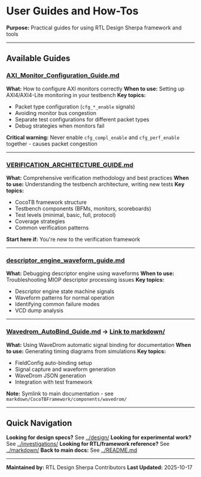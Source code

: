# User Guides and How-Tos

**Purpose:** Practical guides for using RTL Design Sherpa framework and tools

---

## Available Guides

### [AXI_Monitor_Configuration_Guide.md](AXI_Monitor_Configuration_Guide.md)
**What:** How to configure AXI monitors correctly
**When to use:** Setting up AXI4/AXI4-Lite monitoring in your testbench
**Key topics:**
- Packet type configuration (`cfg_*_enable` signals)
- Avoiding monitor bus congestion
- Separate test configurations for different packet types
- Debug strategies when monitors fail

**Critical warning:** Never enable `cfg_compl_enable` and `cfg_perf_enable` together - causes packet congestion

---

### [VERIFICATION_ARCHITECTURE_GUIDE.md](VERIFICATION_ARCHITECTURE_GUIDE.md)
**What:** Comprehensive verification methodology and best practices
**When to use:** Understanding the testbench architecture, writing new tests
**Key topics:**
- CocoTB framework structure
- Testbench components (BFMs, monitors, scoreboards)
- Test levels (minimal, basic, full, protocol)
- Coverage strategies
- Common verification patterns

**Start here if:** You're new to the verification framework

---

### [descriptor_engine_waveform_guide.md](descriptor_engine_waveform_guide.md)
**What:** Debugging descriptor engine using waveforms
**When to use:** Troubleshooting MIOP descriptor processing issues
**Key topics:**
- Descriptor engine state machine signals
- Waveform patterns for normal operation
- Identifying common failure modes
- VCD dump analysis

---

### [Wavedrom_AutoBind_Guide.md](Wavedrom_AutoBind_Guide.md) → [Link to markdown/](../markdown/CocoTBFramework/components/wavedrom/wavedrom_auto_binding.md)
**What:** Using WaveDrom automatic signal binding for documentation
**When to use:** Generating timing diagrams from simulations
**Key topics:**
- FieldConfig auto-binding setup
- Signal capture and waveform generation
- WaveDrom JSON generation
- Integration with test framework

**Note:** Symlink to main documentation - see `markdown/CocoTBFramework/components/wavedrom/`

---

## Quick Navigation

**Looking for design specs?** See [../design/](../design/)
**Looking for experimental work?** See [../investigations/](../investigations/)
**Looking for RTL/framework reference?** See [../markdown/](../markdown/)
**Back to main docs:** See [../README.md](../README.md)

---

**Maintained by:** RTL Design Sherpa Contributors
**Last Updated:** 2025-10-17
